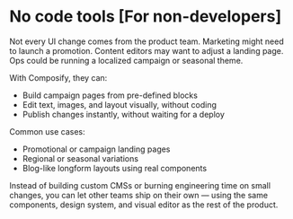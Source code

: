 # No code tools [For non-developers]

Not every UI change comes from the product team. Marketing might need to launch a promotion. Content editors may want to adjust a landing page. Ops could be running a localized campaign or seasonal theme.

With Composify, they can:

- Build campaign pages from pre-defined blocks
- Edit text, images, and layout visually, without coding
- Publish changes instantly, without waiting for a deploy

Common use cases:

- Promotional or campaign landing pages
- Regional or seasonal variations
- Blog-like longform layouts using real components

Instead of building custom CMSs or burning engineering time on small changes, you can let other teams ship on their own — using the same components, design system, and visual editor as the rest of the product.
